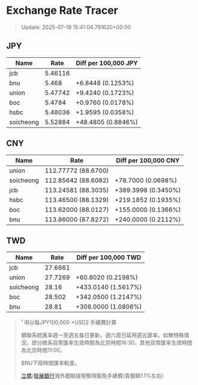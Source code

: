 # Exchange Rate Tracer

> Update: 2025-07-18 15:41:04.791620+00:00

## JPY

| Name      |    Rate | Diff per 100,000 JPY   |
|-----------|---------|------------------------|
| jcb       | 5.46116 |                        |
| bnu       | 5.468   | +6.8448 (0.1253%)      |
| union     | 5.47742 | +9.4240 (0.1723%)      |
| boc       | 5.4784  | +0.9760 (0.0178%)      |
| hsbc      | 5.48036 | +1.9595 (0.0358%)      |
| soicheong | 5.52884 | +48.4805 (0.8846%)     |

## CNY

| Name      | Rate                | Diff per 100,000 CNY   |
|-----------|---------------------|------------------------|
| union     | 112.77772	(88.6700) |                        |
| soicheong | 112.85642	(88.6082) | +78.7000 (0.0698%)     |
| jcb       | 113.24581	(88.3035) | +389.3998 (0.3450%)    |
| hsbc      | 113.46500	(88.1329) | +219.1852 (0.1935%)    |
| boc       | 113.62000	(88.0127) | +155.0000 (0.1366%)    |
| bnu       | 113.86000	(87.8272) | +240.0000 (0.2112%)    |

## TWD

| Name      |    Rate | Diff per 100,000 TWD   |
|-----------|---------|------------------------|
| jcb       | 27.6661 |                        |
| union     | 27.7269 | +60.8020 (0.2198%)     |
| soicheong | 28.16   | +433.0140 (1.5617%)    |
| boc       | 28.502  | +342.0500 (1.2147%)    |
| bnu       | 28.81   | +308.0000 (1.0806%)    |


> ¹ IB以每JPY100,000 +USD2 手續費計算
>
> 銀聯系統匯率週一至週五每日更新，週六周日延用週五匯率。如無特殊情況，部分歐系貨幣匯率生效時間為北京時間16:30，其他貨幣匯率生效時間為北京時間11:00。
>
> BNU下班時間匯率較差。
>
> [立橋](https://www.wlbank.com.mo/uploads/ueditor/file/20181211/1544536513900230.pdf)/[發展銀行](https://www.mdb.com.mo/Service_Charges_20230728.pdf)海外銀聯提現暫時豁免手續費(貴銀聯1.1%左右)

